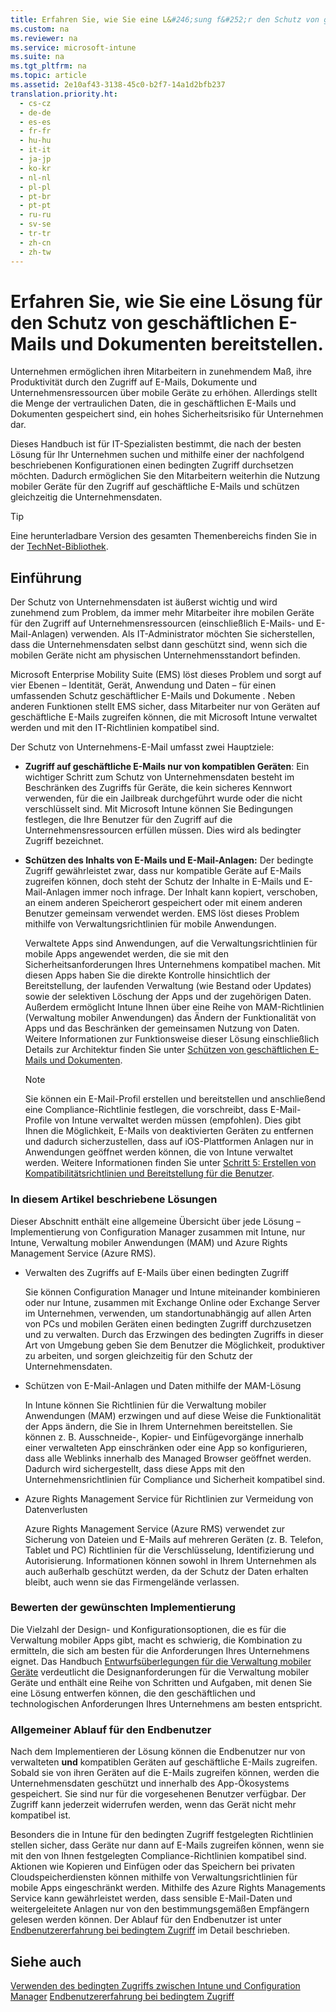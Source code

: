 ```yaml
---
title: Erfahren Sie, wie Sie eine L&#246;sung f&#252;r den Schutz von gesch&#228;ftlichen E-Mails und Dokumenten bereitstellen.
ms.custom: na
ms.reviewer: na
ms.service: microsoft-intune
ms.suite: na
ms.tgt_pltfrm: na
ms.topic: article
ms.assetid: 2e10af43-3138-45c0-b2f7-14a1d2bfb237
translation.priority.ht: 
  - cs-cz
  - de-de
  - es-es
  - fr-fr
  - hu-hu
  - it-it
  - ja-jp
  - ko-kr
  - nl-nl
  - pl-pl
  - pt-br
  - pt-pt
  - ru-ru
  - sv-se
  - tr-tr
  - zh-cn
  - zh-tw
---
```

# Erfahren Sie, wie Sie eine L&#246;sung f&#252;r den Schutz von gesch&#228;ftlichen E-Mails und Dokumenten bereitstellen.
Unternehmen ermöglichen ihren Mitarbeitern in zunehmendem Maß, ihre Produktivität durch den Zugriff auf E-Mails, Dokumente und Unternehmensressourcen über mobile Geräte zu erhöhen. Allerdings stellt die Menge der vertraulichen Daten, die in geschäftlichen E-Mails und Dokumenten gespeichert sind, ein hohes Sicherheitsrisiko für Unternehmen dar.

Dieses Handbuch ist für IT-Spezialisten bestimmt, die nach der besten Lösung für Ihr Unternehmen suchen und mithilfe einer der nachfolgend beschriebenen Konfigurationen einen bedingten Zugriff durchsetzen möchten. Dadurch ermöglichen Sie den Mitarbeitern weiterhin die Nutzung mobiler Geräte für den Zugriff auf geschäftliche E-Mails und schützen gleichzeitig die Unternehmensdaten.

> [!TIP]
> Eine herunterladbare Version des gesamten Themenbereichs finden Sie in der [TechNet-Bibliothek](https://gallery.technet.microsoft.com/Deploying-Enterprise-16499404).

## Einführung
Der Schutz von Unternehmensdaten ist äußerst wichtig und wird zunehmend zum Problem, da immer mehr Mitarbeiter ihre mobilen Geräte für den Zugriff auf Unternehmensressourcen (einschließlich E-Mails- und E-Mail-Anlagen) verwenden. Als IT-Administrator möchten Sie sicherstellen, dass die Unternehmensdaten selbst dann geschützt sind, wenn sich die mobilen Geräte nicht am physischen Unternehmensstandort befinden.

Microsoft Enterprise Mobility Suite (EMS) löst dieses Problem und sorgt auf vier Ebenen – Identität, Gerät, Anwendung und Daten – für einen umfassenden Schutz geschäftlicher E-Mails und Dokumente . Neben anderen Funktionen stellt EMS sicher, dass Mitarbeiter nur von Geräten auf geschäftliche E-Mails zugreifen können, die mit Microsoft Intune verwaltet werden und mit den IT-Richtlinien kompatibel sind.

Der Schutz von Unternehmens-E-Mail umfasst zwei Hauptziele:

-   **Zugriff auf geschäftliche E-Mails nur von kompatiblen Geräten**: Ein wichtiger Schritt zum Schutz von Unternehmensdaten besteht im Beschränken des Zugriffs für Geräte, die kein sicheres Kennwort verwenden, für die ein Jailbreak durchgeführt wurde oder die nicht verschlüsselt sind.  Mit Microsoft Intune können Sie Bedingungen festlegen, die Ihre Benutzer für den Zugriff auf die Unternehmensressourcen erfüllen müssen. Dies wird als bedingter Zugriff bezeichnet.

-   **Schützen des Inhalts von E-Mails und E-Mail-Anlagen:** Der bedingte Zugriff gewährleistet zwar, dass nur kompatible Geräte auf E-Mails zugreifen können, doch steht der Schutz der Inhalte in E-Mails und E-Mail-Anlagen immer noch infrage.  Der Inhalt kann kopiert, verschoben, an einem anderen Speicherort gespeichert oder mit einem anderen Benutzer gemeinsam verwendet werden.  EMS löst dieses Problem mithilfe von Verwaltungsrichtlinien für mobile Anwendungen.

    Verwaltete Apps sind Anwendungen, auf die Verwaltungsrichtlinien für mobile Apps angewendet werden, die sie mit den Sicherheitsanforderungen Ihres Unternehmens kompatibel machen. Mit diesen Apps haben Sie die direkte Kontrolle hinsichtlich der Bereitstellung, der laufenden Verwaltung (wie Bestand oder Updates) sowie der selektiven Löschung der Apps und der zugehörigen Daten. Außerdem ermöglicht Intune Ihnen über eine Reihe von MAM-Richtlinien (Verwaltung mobiler Anwendungen) das Ändern der Funktionalität von Apps und das Beschränken der gemeinsamen Nutzung von Daten. Weitere Informationen zur Funktionsweise dieser Lösung einschließlich Details zur Architektur finden Sie unter [Schützen von geschäftlichen E-Mails und Dokumenten](https://technet.microsoft.com/en-us/library/mt574220.aspx).

    > [!NOTE]
    > Sie können ein E-Mail-Profil erstellen und bereitstellen und anschließend eine Compliance-Richtlinie festlegen, die vorschreibt, dass E-Mail-Profile von Intune verwaltet werden müssen (empfohlen). Dies gibt Ihnen die Möglichkeit, E-Mails von deaktivierten Geräten zu entfernen und dadurch sicherzustellen, dass auf iOS-Plattformen Anlagen nur in Anwendungen geöffnet werden können, die von Intune verwaltet werden. Weitere Informationen finden Sie unter [Schritt 5: Erstellen von Kompatibilitätsrichtlinien und Bereitstellung für die Benutzer](../Topic/Use-conditional-access-with-Intune-and-Configuration-Manager.md#Step_5).

### <a name="Step_5"></a>In diesem Artikel beschriebene Lösungen
Dieser Abschnitt enthält eine allgemeine Übersicht über jede Lösung – Implementierung von Configuration Manager zusammen mit Intune, nur Intune, Verwaltung mobiler Anwendungen (MAM) und Azure Rights Management Service (Azure RMS).

-   Verwalten des Zugriffs auf E-Mails über einen bedingten Zugriff

    Sie können Configuration Manager und Intune miteinander kombinieren oder nur Intune, zusammen mit Exchange Online oder Exchange Server im Unternehmen, verwenden, um standortunabhängig auf allen Arten von PCs und mobilen Geräten einen bedingten Zugriff durchzusetzen und zu verwalten. Durch das Erzwingen des bedingten Zugriffs in dieser Art von Umgebung geben Sie dem Benutzer die Möglichkeit, produktiver zu arbeiten, und sorgen gleichzeitig für den Schutz der Unternehmensdaten.

-   Schützen von E-Mail-Anlagen und Daten mithilfe der MAM-Lösung

    In Intune können Sie Richtlinien für die Verwaltung mobiler Anwendungen (MAM) erzwingen und auf diese Weise die Funktionalität der Apps ändern, die Sie in Ihrem Unternehmen bereitstellen. Sie können z. B. Ausschneide-, Kopier- und Einfügevorgänge innerhalb einer verwalteten App einschränken oder eine App so konfigurieren, dass alle Weblinks innerhalb des Managed Browser geöffnet werden. Dadurch wird sichergestellt, dass diese Apps mit den Unternehmensrichtlinien für Compliance und Sicherheit kompatibel sind.

-   Azure Rights Management Service für Richtlinien zur Vermeidung von Datenverlusten

    Azure Rights Management Service (Azure RMS) verwendet zur Sicherung von Dateien und E-Mails auf mehreren Geräten (z. B. Telefon, Tablet und PC) Richtlinien für die Verschlüsselung, Identifizierung und Autorisierung. Informationen können sowohl in Ihrem Unternehmen als auch außerhalb geschützt werden, da der Schutz der Daten erhalten bleibt, auch wenn sie das Firmengelände verlassen.

### Bewerten der gewünschten Implementierung
Die Vielzahl der Design- und Konfigurationsoptionen, die es für die Verwaltung mobiler Apps gibt, macht es schwierig, die Kombination zu ermitteln, die sich am besten für die Anforderungen Ihres Unternehmens eignet. Das Handbuch [Entwurfsüberlegungen für die Verwaltung mobiler Geräte](https://technet.microsoft.com/en-us/library/mt143180.aspx) verdeutlicht die Designanforderungen für die Verwaltung mobiler Geräte und enthält eine Reihe von Schritten und Aufgaben, mit denen Sie eine Lösung entwerfen können, die den geschäftlichen und technologischen Anforderungen Ihres Unternehmens am besten entspricht.

### Allgemeiner Ablauf für den Endbenutzer
Nach dem Implementieren der Lösung können die Endbenutzer nur von verwalteten **und** kompatiblen Geräten auf geschäftliche E-Mails zugreifen. Sobald sie von ihren Geräten auf die E-Mails zugreifen können, werden die Unternehmensdaten geschützt und innerhalb des App-Ökosystems gespeichert. Sie sind nur für die vorgesehenen Benutzer verfügbar. Der Zugriff kann jederzeit widerrufen werden, wenn das Gerät nicht mehr kompatibel ist.

Besonders die in Intune für den bedingten Zugriff festgelegten Richtlinien stellen sicher, dass Geräte nur dann auf E-Mails zugreifen können, wenn sie mit den von Ihnen festgelegten Compliance-Richtlinien kompatibel sind. Aktionen wie Kopieren und Einfügen oder das Speichern bei privaten Cloudspeicherdiensten können mithilfe von Verwaltungsrichtlinien für mobile Apps eingeschränkt werden. Mithilfe des Azure Rights Managements Service kann gewährleistet werden, dass sensible E-Mail-Daten und weitergeleitete Anlagen nur von den bestimmungsgemäßen Empfängern gelesen werden können. Der Ablauf für den Endbenutzer ist unter [Endbenutzererfahrung bei bedingtem Zugriff](../Topic/End-user-experience-of-conditional-access.md) im Detail beschrieben.

## Siehe auch
[Verwenden des bedingten Zugriffs zwischen Intune und Configuration Manager](../Topic/Use-conditional-access-with-Intune-and-Configuration-Manager.md)
[Endbenutzererfahrung bei bedingtem Zugriff](../Topic/End-user-experience-of-conditional-access.md)

